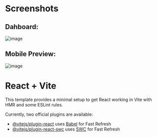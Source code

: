 # Screenshots
## Dahboard:
![image](https://github.com/nishitpatel1292/news_app_dashboard/assets/73834549/98b22a57-b372-48a9-9a87-ddf6056cdfc1)

## Mobile Preview:
![image](https://github.com/nishitpatel1292/news_app_dashboard/assets/73834549/df03eca4-b39b-4afe-8a2b-a21148538557)



# React + Vite
This template provides a minimal setup to get React working in Vite with HMR and some ESLint rules.

Currently, two official plugins are available:

- [@vitejs/plugin-react](https://github.com/vitejs/vite-plugin-react/blob/main/packages/plugin-react/README.md) uses [Babel](https://babeljs.io/) for Fast Refresh
- [@vitejs/plugin-react-swc](https://github.com/vitejs/vite-plugin-react-swc) uses [SWC](https://swc.rs/) for Fast Refresh
